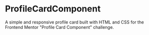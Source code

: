 # ProfileCardComponent
A simple and responsive profile card built with HTML and CSS for the Frontend Mentor "Profile Card Component" challenge.
